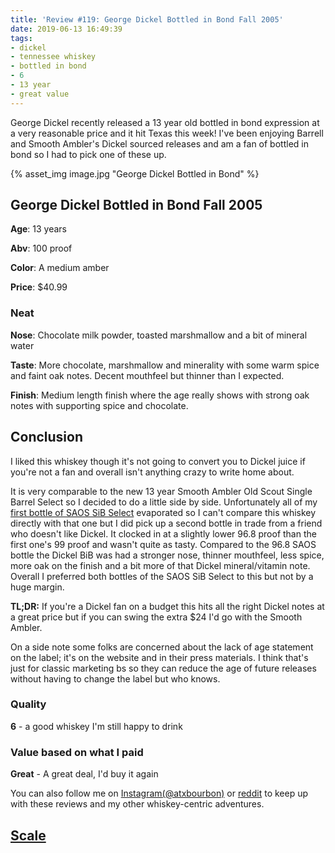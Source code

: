 ```yaml
---
title: 'Review #119: George Dickel Bottled in Bond Fall 2005'
date: 2019-06-13 16:49:39
tags:
- dickel
- tennessee whiskey
- bottled in bond
- 6
- 13 year
- great value
---
```


George Dickel recently released a 13 year old bottled in bond expression at a very reasonable price and it hit Texas this week! I've been enjoying Barrell and Smooth Ambler's Dickel sourced releases and am a fan of bottled in bond so I had to pick one of these up. 

{% asset_img image.jpg "George Dickel Bottled in Bond" %}

## George Dickel Bottled in Bond Fall 2005
**Age**: 13 years

**Abv**: 100 proof

**Color**: A medium amber

**Price**: $40.99

### Neat
**Nose**: Chocolate milk powder, toasted marshmallow and a bit of mineral water

**Taste**: More chocolate, marshmallow and minerality with some warm spice and faint oak notes. Decent mouthfeel but thinner than I expected. 

**Finish**: Medium length finish where the age really shows with strong oak notes with supporting spice and chocolate.

## Conclusion
I liked this whiskey though it's not going to convert you to Dickel juice if you're not a fan and overall isn't anything crazy to write home about. 

It is very comparable to the new 13 year Smooth Ambler Old Scout Single Barrel Select so I decided to do a little side by side. Unfortunately all of my [first bottle of SAOS SiB Select](https://atxbourbon.com/2019/04/22/Review-109-Smooth-Ambler-Old-Scout-Single-Barrel-Select/) evaporated so I can't compare this whiskey directly with that one but I did pick up a second bottle in trade from a friend who doesn't like Dickel. It clocked in at a slightly lower 96.8 proof than the first one's 99 proof and wasn't quite as tasty. Compared to the 96.8 SAOS bottle the Dickel BiB was had a stronger nose, thinner mouthfeel, less spice, more oak on the finish and a bit more of that Dickel mineral/vitamin note. Overall I preferred both bottles of the SAOS SiB Select to this but not by a huge margin. 

**TL;DR:** If you're a Dickel fan on a budget this hits all the right Dickel notes at a great price but if you can swing the extra $24 I'd go with the Smooth Ambler.

On a side note some folks are concerned about the lack of age statement on the label; it's on the website and in their press materials. I think that's just for classic marketing bs so they can reduce the age of future releases without having to change the label but who knows.

### Quality
**6** - a good whiskey I'm still happy to drink

### Value based on what I paid
**Great** - A great deal, I'd buy it again

You can also follow me on [Instagram(@atxbourbon)](https://www.instagram.com/atxbourbon/) or [reddit](https://www.reddit.com/r/scottmotorraddrinks/) to keep up with these reviews and my other whiskey-centric adventures.

## [Scale](http://atxbourbon.com/Scale/)